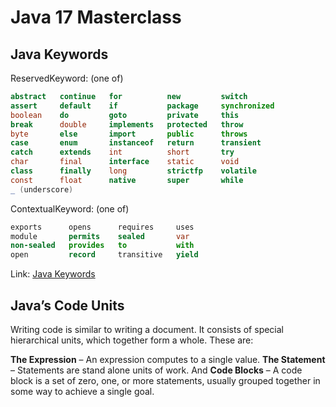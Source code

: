 # Java 17 Masterclass

## Java Keywords

ReservedKeyword:
(one of)
```java
abstract   continue   for          new         switch
assert     default    if           package     synchronized
boolean    do         goto         private     this
break      double     implements   protected   throw
byte       else       import       public      throws
case       enum       instanceof   return      transient
catch      extends    int          short       try
char       final      interface    static      void
class      finally    long         strictfp    volatile
const      float      native       super       while
_ (underscore)
```

ContextualKeyword:
(one of)

```java
exports      opens      requires     uses
module       permits    sealed       var
non-sealed   provides   to           with
open         record     transitive   yield
```

Link: [Java Keywords](https://docs.oracle.com/javase/specs/jls/se17/html/jls-3.html#jls-3.9)

## Java’s Code Units

Writing code is similar to writing a document. It consists of special hierarchical units, which together form a whole.
These are:

**The Expression** – An expression computes to a single value.
**The Statement** – Statements are stand alone units of work.
And **Code Blocks** – A code block is a set of zero, one, or more statements, usually grouped together in some way to achieve a single goal.